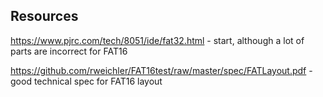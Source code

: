 ## Resources

https://www.pjrc.com/tech/8051/ide/fat32.html - start, although a lot of parts are incorrect for FAT16

https://github.com/rweichler/FAT16test/raw/master/spec/FATLayout.pdf - good technical spec for FAT16 layout
